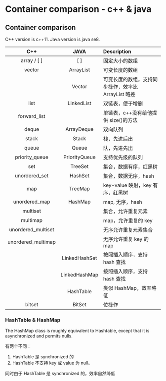 # Container comparison - c++ & java


## Container comparison

C++ version is c++11. Java version is java se8.

|        C++         |     JAVA      | Description                                         |
| :----------------: | :-----------: | :-------------------------------------------------- |
|    array / [ ]     |      [ ]      | 固定大小的数组                                      |
|       vector       |   ArrayList   | 可变长度的数组                                      |
|                    |    Vector     | 可变长度的数组，支持同步操作，效率比 ArrayList 略差 |
|        list        |  LinkedList   | 双链表，便于增删                                    |
|    forward_list    |               | 单链表，c++没有给他提供 size()的方法                |
|       deque        |  ArrayDeque   | 双向队列                                            |
|       stack        |     Stack     | 栈，先进后出                                        |
|       queue        |     Queue     | 队，先进先出                                        |
|   priority_queue   | PriorityQueue | 支持优先级的队列                                    |
|        set         |    TreeSet    | 集合，数据有序，红黑树                              |
|   unordered_set    |    HashSet    | 集合，数据无序，hash                                |
|        map         |    TreeMap    | key-value 映射，key 有序，红黑树                    |
|   unordered_map    |    HashMap    | map, 无序，hash                                     |
|      multiset      |               | 集合，允许重复元素                                  |
|      multimap      |               | map，允许重复的 key                                 |
| unordered_multiset |               | 无序允许重复元素集合                                |
| unordered_multimap |               | 无序允许重复 key 的 map                             |
|                    | LinkedHashSet | 按照插入顺序，支持 hash 查找                        |
|                    | LinkedHashMap | 按照插入顺序，支持 hash 查找                        |
|                    |   HashTable   | 类似 HashMap，效率略低                              |
|       bitset       |    BitSet     | 位操作                                              |

### HashTable & HashMap

The HashMap class is roughly equivalent to Hashtable, except that it is asynchronized and permits nulls.

有两个不同：

1.  HashTable 是 synchronized 的
2.  HashTable 不支持 key 或 value 为 null。

同时由于 HashTable 是 synchronized 的，效率自然降低

